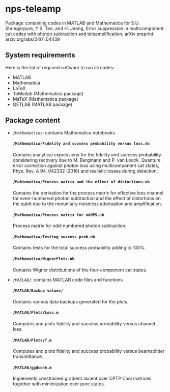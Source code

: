 # nps-teleamp
Package containing codes in MATLAB and Mathematica for S.U. Shringarpure, Y.S. Teo, and H. Jeong, Error suppression in multicomponent cat codes with photon subtraction and teleamplification, arXiv preprint: arxiv.org/abs/2401.04439

## System requirements
Here is the list of required software to run all codes:
* MATLAB
* Mathematica
* LaTeX
* ToMatlab (Mathematica package)
* MaTeX (Mathematica package)
* QETLAB (MATLAB package)

## Package content
* `/Mathematica/`: contains Mathematica notebooks
  #### `/Mathematica/Fidelity and success probability versus loss.nb`
    Contains analytical expressions for the fidelity and success probability considering recovery due to M. Bergmann and P. van Loock, Quantum error correction against photon loss using multicomponent cat states, Phys. Rev. A 94, 042332 (2016) and realistic losses during detection.

  #### `/Mahtematica/Process matrix and the effect of distortions.nb`
    Contains the derivation for the process matrix for effective loss channel for even-numbered photon subtraction and the effect of distortions on the qubit due to the nonunitary noiseless attenuation and amplification.

  #### `/Mathematica/Process matrix for oddPS.nb`
    Process matrix for odd-numbered photon subtraction.

  #### `/Mathematica/Testing success prob.nb`
    Contains tests for the total success probability adding to 100%.

  #### `/Mathematica/WignerPlots.nb`
    Contains Wigner distributions of the four-component cat states.

* `/MATLAB/`: contains MATLAB code files and functions
  #### `/MATLAB/Backup values/`
    Contains various data backups generated for the plots.

  #### `/MATLAB/PlotsVLoss.m`
    Computes and plots fidelity and success probability versus channel loss.

  #### `/MATLAB/PlotsvT.m`
    Computes and plots fidelity and success probability versus beamsplitter transmittance.

  #### `/MATLAB/ggdconA.m`
    Implements constrained gradient ascent over CPTP Choi matrices together with minimization over pure states.
